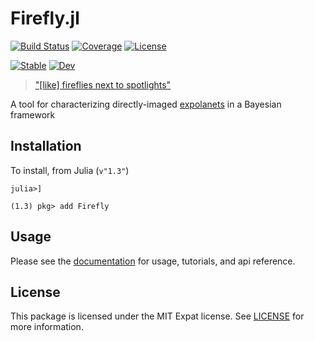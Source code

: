# Firefly.jl

[![Build Status](https://github.com/juliahci/Firefly.jl/workflows/CI/badge.svg?branch=master)](https://github.com/juliahci/Firefly.jl/actions)
[![Coverage](https://codecov.io/gh/juliahci/Firefly.jl/branch/master/graph/badge.svg)](https://codecov.io/gh/juliahci/Firefly.jl)
[![License](https://img.shields.io/badge/License-MIT-yellow.svg)](https://opensource.org/licenses/MIT)

[![Stable](https://img.shields.io/badge/docs-stable-blue.svg)](https://juliahci.github.io/Firefly.jl/stable)
[![Dev](https://img.shields.io/badge/docs-dev-blue.svg)](https://juliahci.github.io/Firefly.jl/dev)

>   ["[like] fireflies next to spotlights"](https://www.planetary.org/explore/space-topics/exoplanets/direct-imaging.html)

A tool for characterizing directly-imaged [expolanets](https://en.wikipedia.org/wiki/Exoplanet) in a Bayesian framework

## Installation

To install, from Julia (`v"1.3"`)

```julia-repl
julia>]

(1.3) pkg> add Firefly
```

## Usage

Please see the [documentation](https://juliahci.github.io/Firefly.jl/dev/) for usage, tutorials, and api reference.

## License

This package is licensed under the MIT Expat license. See [LICENSE](LICENSE) for more information.
